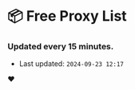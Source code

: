 # :package: Free Proxy List
### Updated every 15 minutes.

- Last updated: `2024-09-23 12:17`

:heart:
